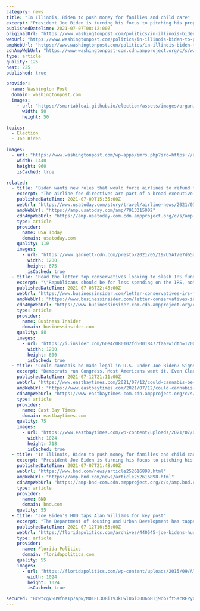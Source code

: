 ```yaml
---
category: news
title: "In Illinois, Biden to push money for families and child care"
excerpt: "President Joe Biden is turning his focus to pitching his proposed investments in families and education, using a visit to a community college in a key Illinois swing district to highlight how his spending on so-called human infrastructure would boost the economy."
publishedDateTime: 2021-07-07T08:12:00Z
originalUrl: "https://www.washingtonpost.com/politics/in-illinois-biden-to-push-money-for-families-and-child-care/2021/07/07/751e9afc-df03-11eb-a27f-8b294930e95b_story.html"
webUrl: "https://www.washingtonpost.com/politics/in-illinois-biden-to-push-money-for-families-and-child-care/2021/07/07/751e9afc-df03-11eb-a27f-8b294930e95b_story.html"
ampWebUrl: "https://www.washingtonpost.com/politics/in-illinois-biden-to-push-money-for-families-and-child-care/2021/07/07/751e9afc-df03-11eb-a27f-8b294930e95b_story.html?outputType=amp"
cdnAmpWebUrl: "https://www-washingtonpost-com.cdn.ampproject.org/c/s/www.washingtonpost.com/politics/in-illinois-biden-to-push-money-for-families-and-child-care/2021/07/07/751e9afc-df03-11eb-a27f-8b294930e95b_story.html?outputType=amp"
type: article
quality: 125
heat: 225
published: true

provider:
  name: Washington Post
  domain: washingtonpost.com
  images:
    - url: "https://smartableai.github.io/election/assets/images/organizations/washingtonpost.com-50x50.jpg"
      width: 50
      height: 50

topics:
  - Election
  - Joe Biden

images:
  - url: "https://www.washingtonpost.com/wp-apps/imrs.php?src=https://arc-anglerfish-washpost-prod-washpost.s3.amazonaws.com/public/ODUJAZG7AMI6XIT7RMUUSMHJLM.jpg&w=1440"
    width: 1440
    height: 960
    isCached: true

related:
  - title: "Biden wants new rules that would force airlines to refund fees when Wi-Fi doesn't work, bags are late"
    excerpt: "The airline fee directives are part of a broad executive order by President Joe Biden aimed at anti-competitive practices of big business."
    publishedDateTime: 2021-07-09T15:35:00Z
    webUrl: "https://www.usatoday.com/story/travel/airline-news/2021/07/09/joe-biden-executive-order-directs-possible-rules-airline-fees/7913315002/"
    ampWebUrl: "https://amp.usatoday.com/amp/7913315002"
    cdnAmpWebUrl: "https://amp-usatoday-com.cdn.ampproject.org/c/s/amp.usatoday.com/amp/7913315002"
    type: article
    provider:
      name: USA Today
      domain: usatoday.com
    quality: 110
    images:
      - url: "https://www.gannett-cdn.com/presto/2021/05/19/USAT/e7d65a7a-fc9e-4465-8808-488378e5b311-AP21137541155282.jpg?auto=webp&crop=4556,2563,x1,y65&format=pjpg&width=1200"
        width: 1200
        height: 675
        isCached: true
  - title: "Read the letter top conservatives looking to slash IRS funding are sending to McConnell in effort to kill Biden's bipartisan infrastructure deal"
    excerpt: "\"Republicans should be for less spending on the IRS, not more,\" Stephen Moore tells Insider, calling it a \"betrayal to fund the IRS with more money.\""
    publishedDateTime: 2021-07-08T22:48:00Z
    webUrl: "https://www.businessinsider.com/letter-conservatives-irs-funding-taxes-mitch-mcconnell-bipartisan-infrastructure-biden-2021-7"
    ampWebUrl: "https://www.businessinsider.com/letter-conservatives-irs-funding-taxes-mitch-mcconnell-bipartisan-infrastructure-biden-2021-7?amp"
    cdnAmpWebUrl: "https://www-businessinsider-com.cdn.ampproject.org/c/s/www.businessinsider.com/letter-conservatives-irs-funding-taxes-mitch-mcconnell-bipartisan-infrastructure-biden-2021-7?amp"
    type: article
    provider:
      name: Business Insider
      domain: businessinsider.com
    quality: 88
    images:
      - url: "https://i.insider.com/60e4c080102fd50018477faa?width=1200&format=jpeg"
        width: 1200
        height: 600
        isCached: true
  - title: "Could cannabis be made legal in U.S. under Joe Biden? Signs are mixed."
    excerpt: "Democrats run Congress. Most Americans want it. Even Clarence Thomas thinks the federal ban on cannabis is dumb. But the federal politics of weed remain murky."
    publishedDateTime: 2021-07-12T21:11:00Z
    webUrl: "https://www.eastbaytimes.com/2021/07/12/could-cannabis-be-made-legal-in-u-s-under-biden-signs-are-mixed/"
    ampWebUrl: "https://www.eastbaytimes.com/2021/07/12/could-cannabis-be-made-legal-in-u-s-under-biden-signs-are-mixed/amp/"
    cdnAmpWebUrl: "https://www-eastbaytimes-com.cdn.ampproject.org/c/s/www.eastbaytimes.com/2021/07/12/could-cannabis-be-made-legal-in-u-s-under-biden-signs-are-mixed/amp/"
    type: article
    provider:
      name: East Bay Times
      domain: eastbaytimes.com
    quality: 75
    images:
      - url: "https://www.eastbaytimes.com/wp-content/uploads/2021/07/OCR-L-PLANET13-0625-26-LO.jpg?w=1024&h=718"
        width: 1024
        height: 718
        isCached: true
  - title: "In Illinois, Biden to push money for families and child care"
    excerpt: "President Joe Biden is turning his focus to pitching his proposed investments in families and education, using a visit to a community college in a key Illinois swing district to highlight how his spending on so-called human infrastructure would boost the economy."
    publishedDateTime: 2021-07-07T21:48:00Z
    webUrl: "https://www.bnd.com/news/article252616898.html"
    ampWebUrl: "https://amp.bnd.com/news/article252616898.html"
    cdnAmpWebUrl: "https://amp-bnd-com.cdn.ampproject.org/c/s/amp.bnd.com/news/article252616898.html"
    type: article
    provider:
      name: BND
      domain: bnd.com
    quality: 55
  - title: "Joe Biden’s HUD taps Alan Williams for key post"
    excerpt: "The Department of Housing and Urban Development has tapped Alan Williams, a former member of the Florida House of Representatives, for a key post. Williams was named deputy assistant secretary for intergovernmental relations in the Office of Congressional and Intergovernmental Relations."
    publishedDateTime: 2021-07-12T16:56:00Z
    webUrl: "https://floridapolitics.com/archives/440545-joe-bidens-hud-taps-alan-williams-for-key-post/"
    type: article
    provider:
      name: Florida Politics
      domain: floridapolitics.com
    quality: 55
    images:
      - url: "https://floridapolitics.com/wp-content/uploads/2015/09/AlanWill-1024x1024.jpg"
        width: 1024
        height: 1024
        isCached: true

secured: "BzwtcgVSU9fnaIp7apw/MO1EL3O8iTV3kLwlUGlO0U6oHIj9ob7ftSKcREPyGcCubgnVlXL3ruHeP0i1aDE9o7noPTHmnWWgJKebnpEiAcoMsaCefNoSoWLBoVICYuxcgjS9aLK82nlPaduPUmv/7PV2O5Lzluk8x8cky53F8bJWLyTGJvXG9zgEtiMreyN8QEcC+M/nWH2G7SKTCo+xmwKyALGci+56OTvsC050K9/kDW8HGvwyONRbwpZa0xnsl6IC6LZ7Vm6QEMR2ZLU274MCJ0iG+qomQenYk811n+9TiDxJft/wnr2L6bzGemD4iB2/0HZPrmBAINJV4kwTzrs6uYLqn3PW6NHvQ945zeg=;hPHjt1zS51ZJ9gpYpGB9dA=="
---
```


